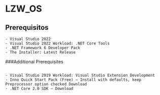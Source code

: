 # LZW_OS
## Prerequisitos
```
- Visual Studio 2022
- Visual Studio 2022 Workload: .NET Core Tools
- .NET Framework 6 Developer Pack
- The Installer: Latest Release
```
###Additional Prerequisites
```

- Visual Studio 2019 Workload: Visual Studio Extension Development
- Inno Quick Start Pack (Free) – Install with defaults, keep Preprocessor option checked Download
- .NET Core 2.0 SDK – Download

```

